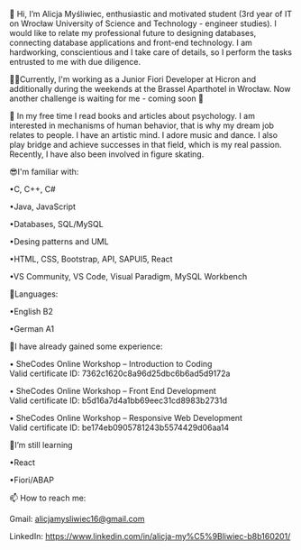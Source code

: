 👋 Hi, I’m Alicja Myśliwiec, enthusiastic and motivated student (3rd year of IT on Wrocław University of Science and Technology - engineer studies). I would like to relate my professional future to designing databases, connecting database applications and front-end technology. I am hardworking, conscientious and I take care of details, so I perform the tasks entrusted to me with due diligence.

👩‍⚖️Currently, I'm working as a Junior Fiori Developer at Hicron and additionally during the weekends at the Brassel Aparthotel in Wrocław. Now another challenge is waiting for me - coming soon 🤗

👀 In my free time I read books and articles about psychology. I am interested in mechanisms of human behavior, that is why my dream job relates to people. I have an artistic mind. I adore music and dance. I also play bridge and achieve successes in that field, which is my real passion. Recently, I have also been involved in figure skating.


😎I'm familiar with:

•C, C++, C#

•Java, JavaScript

•Databases, SQL/MySQL

•Desing patterns and UML

•HTML, CSS, Bootstrap, API, SAPUI5, React

•VS Community, VS Code, Visual Paradigm, MySQL Workbench

💬Languages:

•English B2

•German A1


💪I have already gained some experience:

•	SheCodes Online Workshop – Introduction to Coding      
Valid certificate ID: 7362c1620c8a96d25dbc6b6ad5d9172a

•	SheCodes Online Workshop – Front End Development       
Valid certificate ID: b5d16a7d4a1bb69eec31cd8983b2731d

•	SheCodes Online Workshop – Responsive Web Development       
Valid certificate ID: be174eb0905781243b5574429d06aa14


🌱I’m still learning 

•React

•Fiori/ABAP

 
📫 How to reach me:

Gmail: alicjamysliwiec16@gmail.com

LinkedIn: https://www.linkedin.com/in/alicja-my%C5%9Bliwiec-b8b160201/
